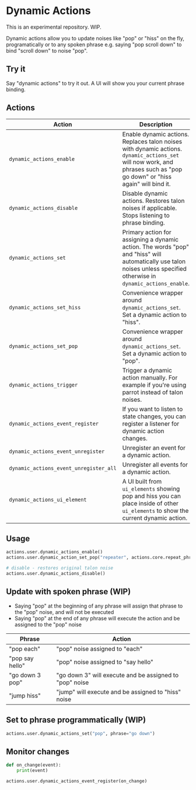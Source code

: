 # Dynamic Actions

This is an experimental repository. WIP.

Dynamic actions allow you to update noises like "pop" or "hiss" on the fly, programatically or to any spoken phrase e.g. saying "pop scroll down" to bind "scroll down" to noise "pop".

## Try it
Say "dynamic actions" to try it out. A UI will show you your current phrase binding.

## Actions
| Action | Description |
| --- | --- |
| `dynamic_actions_enable` | Enable dynamic actions. Replaces talon noises with dynamic actions. `dynamic_actions_set` will now work, and phrases such as "pop go down" or "hiss again" will bind it. |
| `dynamic_actions_disable` | Disable dynamic actions. Restores talon noises if applicable.  Stops listening to phrase binding. |
| `dynamic_actions_set` | Primary action for assigning a dynamic action. The words "pop" and "hiss" will automatically use talon noises unless specified otherwise in `dynamic_actions_enable`. |
| `dynamic_actions_set_hiss` | Convenience wrapper around `dynamic_actions_set`. Set a dynamic action to "hiss". |
| `dynamic_actions_set_pop` | Convenience wrapper around `dynamic_actions_set`. Set a dynamic action to "pop". |
| `dynamic_actions_trigger` | Trigger a dynamic action manually. For example if you're using parrot instead of talon noises. |
| `dynamic_actions_event_register` | If you want to listen to state changes, you can register a listener for dynamic action changes. |
| `dynamic_actions_event_unregister` | Unregister an event for a dynamic action. |
| `dynamic_actions_event_unregister_all` | Unregister all events for a dynamic action. |
| `dynamic_actions_ui_element` | A UI built from `ui_elements` showing pop and hiss you can place inside of other `ui_elements` to show the current dynamic action. |

## Usage
```python
actions.user.dynamic_actions_enable()
actions.user.dynamic_action_set_pop("repeater", actions.core.repeat_phrase)

# disable - restores original talon noise
actions.user.dynamic_actions_disable()
```


## Update with spoken phrase (WIP)
- Saying "pop" at the beginning of any phrase will assign that phrase to the "pop" noise, and will not be executed
- Saying "pop" at the end of any phrase will execute the action and be assigned to the "pop" noise

| Phrase | Action |
| --- | --- |
| "pop each" | "pop" noise assigned to "each" |
| "pop say hello" | "pop" noise assigned to "say hello" |
| "go down 3 pop" | "go down 3" will execute and be assigned to "pop" noise |
| "jump hiss" | "jump" will execute and be assigned to "hiss" noise |

## Set to phrase programmatically (WIP)
```python
actions.user.dynamic_actions_set("pop", phrase="go down")
```

## Monitor changes
```python
def on_change(event):
    print(event)

actions.user.dynamic_actions_event_register(on_change)
```